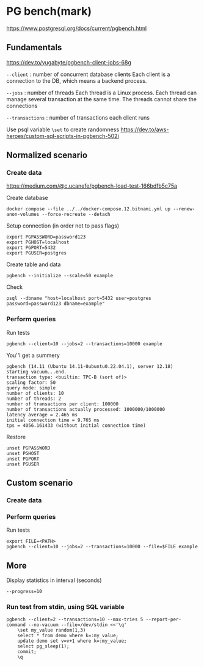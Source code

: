 # PG bench(mark)
https://www.postgresql.org/docs/current/pgbench.html

## Fundamentals

https://dev.to/yugabyte/pgbench-client-jobs-68g

`--client` : number of concurrent database clients
Each client is a connection to the DB, which means a backend process.

`--jobs` : number of threads
Each thread is a Linux process. Each thread can manage several transaction at the same time.
The threads cannot share the connections

`--transactions` : number of transactions each client runs

Use psql variable `\set` to create randomness
https://dev.to/aws-heroes/custom-sql-scripts-in-pgbench-502i

## Normalized scenario


### Create data

https://medium.com/@c.ucanefe/pgbench-load-test-166bdfb5c75a

Create database
```shell
docker compose --file ../../docker-compose.12.bitnami.yml up --renew-anon-volumes --force-recreate --detach
```

Setup connection (in order not to pass flags)
```shell
export PGPASSWORD=password123
export PGHOST=localhost
export PGPORT=5432
export PGUSER=postgres
```

Create table and data
```shell
pgbench --initialize --scale=50 example
```

Check
```shell
psql --dbname "host=localhost port=5432 user=postgres password=password123 dbname=example"
```

### Perform queries

Run tests
```shell
pgbench --client=10 --jobs=2 --transactions=10000 example
```

You''l get a summery
```shell
pgbench (14.11 (Ubuntu 14.11-0ubuntu0.22.04.1), server 12.18)
starting vacuum...end.
transaction type: <builtin: TPC-B (sort of)>
scaling factor: 50
query mode: simple
number of clients: 10
number of threads: 2
number of transactions per client: 100000
number of transactions actually processed: 1000000/1000000
latency average = 2.465 ms
initial connection time = 9.765 ms
tps = 4056.161433 (without initial connection time)
```

Restore
```shell
unset PGPASSWORD
unset PGHOST
unset PGPORT
unset PGUSER
```

## Custom scenario

### Create data

### Perform queries


Run tests
```shell
export FILE=<PATH>
pgbench --client=10 --jobs=2 --transactions=10000 --file=$FILE example
```

## More

Display statistics in interval (seconds)
```shell
--progress=10
```

### Run test from stdin, using SQL variable 

```shell
pgbench --client=2 --transactions=10 --max-tries 5 --report-per-command --no-vacuum --file=/dev/stdin <<'\q'
    \set my_value random(1,3)
    select * from demo where k=:my_value;
    update demo set v=v+1 where k=:my_value;
    select pg_sleep(1);
    commit;
    \q
```